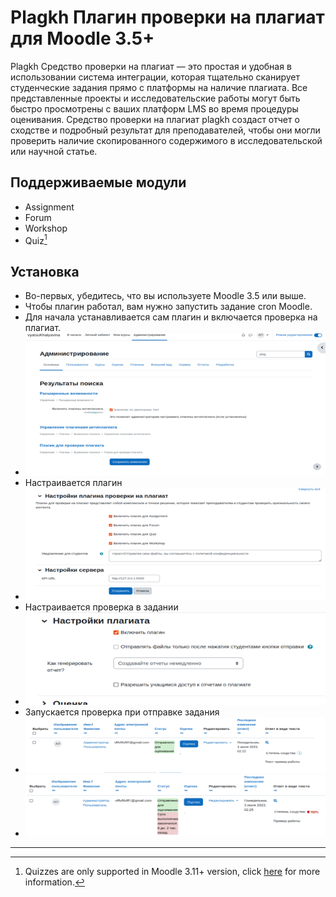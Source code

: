 Plagkh Плагин проверки на плагиат для Moodle 3.5+
===========================================================================

Plagkh Средство проверки на плагиат — это простая и удобная в использовании система интеграции, которая тщательно сканирует студенческие задания прямо с платформы на наличие плагиата. Все представленные проекты и исследовательские работы могут быть быстро просмотрены с ваших платформ LMS во время процедуры оценивания. Средство проверки на плагиат plagkh создаст отчет о сходстве и подробный результат для преподавателей, чтобы они могли проверить наличие скопированного содержимого в исследовательской или научной статье.

Поддерживаемые модули
-----------------------------------------

- Assignment
- Forum
- Workshop
- Quiz[^1]

Установка
------------------

- Во-первых, убедитесь, что вы используете Moodle 3.5 или выше.
- Чтобы плагин работал, вам нужно запустить задание cron Moodle.
- Для начала устанавливается сам плагин и включается проверка на плагиат.
- ![1688341593981](image/README/1688341593981.png)
- Настраивается плагин
- ![1688341629274](image/README/1688341629274.png)
- Настраивается проверка  в задании
- ![1688341659239](image/README/1688341659239.png)
- Запускается проверка при отправке задания
- ![1688341690451](image/README/1688341690451.png)
- ![1688342003809](image/README/1688342003809.png)

---

[^1]: Quizzes are only supported in Moodle 3.11+ version, click [here](https://moodle.com/news/whats-new-in-moodle-311/?utm_source=youtube&utm_medium=platform&utm_campaign=name~Moodle311Release+cat~lms+mp~no+type~blog+date~17-05-21) for more information.
